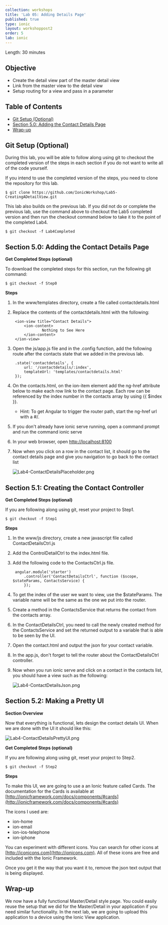 ```yaml
---
collection: workshops
title: 'Lab 05: Adding Details Page'
published: true
type: ionic
layout: workshoppost2
order: 5
lab: ionic
---
```



Length: 30 minutes

## Objective

* Create the detail view part of the master detail view
* Link from the master view to the detail view
* Setup routing for a view and pass in a parameter

<!-- START doctoc generated TOC please keep comment here to allow auto update -->
<!-- DON'T EDIT THIS SECTION, INSTEAD RE-RUN doctoc TO UPDATE -->
<h2>Table of Contents</h2>

- [Git Setup (Optional)](#git-setup-optional)
- [Section 5.0: Adding the Contact Details Page](#section-50-adding-the-contact-details-page)
- [Wrap-up](#wrap-up)

<!-- END doctoc generated TOC please keep comment here to allow auto update -->

## Git Setup (Optional)

During this lab, you will be able to follow along using git to checkout the completed version of the steps in each section if you do not want to write all of the code yourself. 

If you intend to use the completed version of the steps, you need to clone the repository for this lab.

    $ git clone https://github.com/IonicWorkshop/Lab5-CreatingADetailView.git


This lab also builds on the previous lab.  If you did not do or complete the previous lab, use the command above to checkout the Lab5 completed version and then run the checkout command below to take it to the point of the completed Lab4.

    $ git checkout -f Lab4Completed


## Section 5.0: Adding the Contact Details Page

**Get Completed Steps (optional)**

To download the completed steps for this section, run the following git command: 

    $ git checkout -f Step0

**Steps**

1. In the www/templates directory, create a file called contactdetails.html
1. Replace the contents of the contactdetails.html with the following:

        <ion-view title="Contact Details">
            <ion-content>
                    Nothing to See Here
            </ion-content>
        </ion-view>
1. Open the js/app.js file and in the .config function, add the following route after the contacts state that we added in the previous lab.

        .state('contactdetails', {
            url: '/contactdetails/:index',
            templateUrl: 'templates/contactdetails.html'
        });

1. On the contacts.html, on the ion-item element add the ng-href attribute below to make each row link to the contact page.  Each row can be referenced by the index number in the contacts array by using {{ $index }}.  
    * Hint: To get Angular to trigger the router path, start the ng-href url with a #/.
1. If you don't already have ionic serve running, open a command prompt and run the command ionic serve
1. In your web browser, open [http://localhost:8100](http://localhost:8100)
1. Now when you click on a row in the contact list, it should go to the contact details page and give you navigation to go back to the contact list

    ![Lab4-ContactDetailsPlaceholder.png](../images/Lab5/Lab5-ContactDetailsPlaceholder.png)
    
## Section 5.1: Creating the Contact Controller

**Get Completed Steps (optional)**

If you are following along using git, reset your project to Step1.

    $ git checkout -f Step1

**Steps**
        
1. In the www/js directory, create a new javascript file called ContactDetailsCtrl.js
1. Add the ControlDetailCtrl to the index.html file.
1. Add the following code to the ContactsCtrl.js file.

        angular.module('starter')
            .controller('ContactDetailsCtrl', function ($scope, $stateParams, ContactsService) {
            });

1. To get the index of the user we want to view, use the $stateParams.  The variable name will be the same as the one we put into the router.  
1. Create a method in the ContactsService that returns the contact from the contacts array.
1. In the ContactDetailsCtrl, you need to call the newly created method for the ContactsService and set the returned output to a variable that is able to be seen by the UI. 
1. Open the contact.html and output the json for your contact variable.
1. In the app.js, don't forget to tell the router about the ContactDetailsCtrl controller.
1. Now when you run ionic serve and click on a contact in the contacts list, you should have a view such as the following:

    ![Lab4-ContactDetailsJson.png](../images/Lab5/Lab5-ContactDetailsJson.png)
    
## Section 5.2: Making a Pretty UI

**Section Overview**

Now that everything is functional, lets design the contact details UI.  When we are done with the UI it should like this: 

![Lab4-ContactDetailsPrettyUI.png](../images/Lab5/Lab5-ContactDetailsPrettyUI.png)

**Get Completed Steps (optional)**

If you are following along using git, reset your project to Step2.

    $ git checkout -f Step2

**Steps**

To make this UI, we are going to use a an Ionic feature called Cards.  The documentation for the Cards is available at [http://ionicframework.com/docs/components/#cards](http://ionicframework.com/docs/components/#cards)

The icons I used are:

* ion-home
* ion-email
* ion-ios-telephone
* ion-iphone

You can experiment with different icons.  You can search for other icons at [http://iconicons.com](http://ionicons.com).  All of these icons are free and included with the Ionic Framework.

Once you get it the way that you want it to, remove the json text output that is being displayed.

## Wrap-up

We now have a fully functional Master/Detail style page.  You could easily reuse the setup that we did for the Master/Detail in your application if you need similar functionality.  In the next lab, we are going to upload this application to a device using the Ionic View application.  